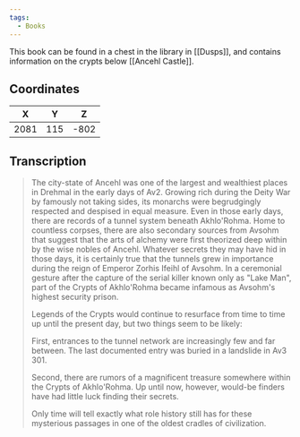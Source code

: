 ```yaml
---
tags:
  - Books
---
```


This book can be found in a chest in the library in [[Dusps]], and contains information on the crypts below [[Ancehl Castle]].

## Coordinates
| **X** | **Y** | **Z** |
| :---: | :---: | :---: |
| 2081  |  115  | -802  |

## Transcription
> The city-state of Ancehl was one of the largest and wealthiest places in Drehmal in the early days of Av2. Growing rich during the Deity War by famously not taking sides, its monarchs were begrudgingly respected and despised in equal measure. Even in those early days, there are records of a tunnel system beneath Akhlo'Rohma. Home to countless corpses, there are also secondary sources from Avsohm that suggest that the arts of alchemy were first theorized deep within by the wise nobles of Ancehl. Whatever secrets they may have hid in those days, it is certainly true that the tunnels grew in importance during the reign of Emperor Zorhis Ifeihl of Avsohm. In a ceremonial gesture after the capture of the serial killer known only as "Lake Man", part of the Crypts of Akhlo'Rohma became infamous as Avsohm's highest security prison.
>
> Legends of the Crypts would continue to resurface from time to time up until the present day, but two things seem to be likely:
>
> First, entrances to the tunnel network are increasingly few and far between. The last documented entry was buried in a landslide in Av3 301.
>
> Second, there are rumors of a magnificent treasure somewhere within the Crypts of Akhlo'Rohma. Up until now, however, would-be finders have had little luck finding their secrets.
>
> Only time will tell exactly what role history still has for these mysterious passages in one of the oldest cradles of civilization.
